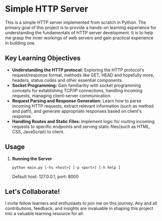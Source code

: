 # **Simple HTTP Server**
This is a simple HTTP server implemented from scratch in Python. The primary goal of this project is to provide a hands-on learning experience for understanding the fundamentals of HTTP server development. It is to help me grasp the inner workings of web servers and gain practical experience in building one.


## **Key Learning Objectives**
+ **Understanding the HTTP protocol:** Exploring the HTTP protocol's request/response format, methods like GET, HEAD and hopefully more, headers, status codes and other essential components.
+ **Socket Programming:** Gain familiaritiy with socket programming concepts for establishing TCP/IP connections, handling incoming requests, managing client-server communication.
+ **Request Parsing and Response Generation:** Learn how to parse incoming HTTP requests, extract relevant information (such as method and path), and generate appropriate responses based on client's response.
+ **Handling Routes and Static Files:** Implement logic for routing incoming requests to specific endpoints and serving static files(such as HTML, CSS, JavaScript) to client.

## **Usage**
1. **Running the Server** 
   ```
   python main.py [-hs <host>] [-p <port>] [-h help ]
   ```
   Default host: 127.0.0.1, port: 8000
  

## **Let's Collaborate!**
I invite fellow learners and enthusiasts to join me on this journey. Any and all contributions, feedback, and insights are invaluable in shaping this project into a valuable learning resource for all.
